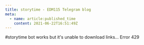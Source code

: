 ```yaml
---
title: storytime - EDM115 Telegram blog
meta:
  - name: article:published_time
    content: 2021-06-22T16:51:49Z
---
```


#storytime bot works but it's unable to download links… Error 429
